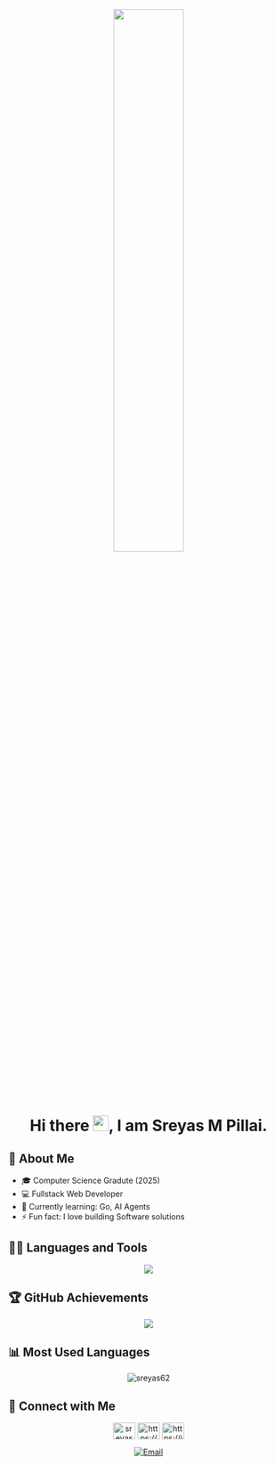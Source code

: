 <div align="center">
  <a href="#">
    <img width="50%" height="auto" src="https://miro.medium.com/v2/resize:fit:828/1*IRGHmiGsa16stedQvIaZfw.gif"/>
  </a>
  <h1 align="center">Hi there <img src="https://media.giphy.com/media/hvRJCLFzcasrR4ia7z/giphy.gif" width="28">, I am Sreyas M Pillai.</h1>
</div>


## 👋 About Me

- 🎓 Computer Science Gradute (2025)
- 💻 Fullstack Web Developer
- 🌱 Currently learning: Go, AI Agents
- ⚡ Fun fact: I love building Software solutions


## 👨‍💻 Languages and Tools

<p align="center">
  <a href="https://skillicons.dev">
    <img src="https://skillicons.dev/icons?i=javascript,react,express,flask,django,next,mongodb,mysql,postgres,npm,yarn,postman,netlify,vercel,notion,replit,linux,vscode,html,css,aws,gcp,docker,styledcomponents,java,tailwind,bootstrap,python,c,git,github,bash,discord,figma,firebase,jest,mysql,nodejs,ps,powershell,&perline=8" />
  </a>
</p>

## 🏆 GitHub Achievements

<p align="center">
  <img src="https://github-profile-trophy.vercel.app/?username=sreyas62&theme=algolia&no-frame=true&margin-w=8&row=1&column=7" />
</p>


## 📊 Most Used Languages

<p align="center">
  <img src="https://github-readme-stats.vercel.app/api/top-langs?username=sreyas62&show_icons=true&locale=en&layout=compact" alt="sreyas62" />
</p>


## 🤝 Connect with Me

<p align="center">
  <a href="https://twitter.com/finato_" target="blank"><img align="center" src="https://raw.githubusercontent.com/rahuldkjain/github-profile-readme-generator/master/src/images/icons/Social/twitter.svg" alt="sreyas_murali_" height="30" width="40" /></a>
  <a href="https://www.linkedin.com/in/sreyasmpillai/" target="blank"><img align="center" src="https://raw.githubusercontent.com/rahuldkjain/github-profile-readme-generator/master/src/images/icons/Social/linked-in-alt.svg" alt="https://www.linkedin.com/in/sreyas-m-pillai/" height="30" width="40" /></a>
  <a href="https://instagram.com/__finato___08__?igshid=zddkntzintm=" target="blank"><img align="center" src="https://raw.githubusercontent.com/rahuldkjain/github-profile-readme-generator/master/src/images/icons/Social/instagram.svg" alt="https://instagram.com/__finato___08__?igshid=zddkntzintm=" height="30" width="40" /></a>
</p>

<p align="center">
  <a href="mailto:sreyasmpillai2049@gmail.com">
    <img align="center" src="https://img.shields.io/badge/Email-sreyasmpillai2049@gmail.com-blue?style=for-the-badge&logo=gmail" alt="Email" />
  </a>
</p>




<!-- ---

## 📈 Activity Graph

<p align="center">
  <img src="https://github-readme-activity-graph.vercel.app/graph?username=sreyas62&theme=react-dark" />
</p>


 -->
